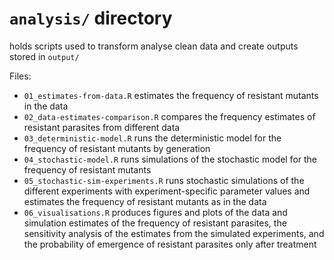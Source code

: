 # `analysis/` directory

holds scripts used to transform analyse clean data and create outputs stored in `output/`

Files:

- `01_estimates-from-data.R` estimates the frequency of resistant mutants in the data
- `02_data-estimates-comparison.R` compares the frequency estimates of resistant parasites from different data
- `03_deterministic-model.R` runs the deterministic model for the frequency of resistant mutants by generation
- `04_stochastic-model.R` runs simulations of the stochastic model for the frequency of resistant mutants
- `05_stochastic-sim-experiments.R` runs stochastic simulations of the different experiments with experiment-specific parameter values and estimates the frequency of resistant mutants as in the data
- `06_visualisations.R` produces figures and plots of the data and simulation estimates of the frequency of resistant parasites, the sensitivity analysis of the estimates from the simulated experiments, and the probability of emergence of resistant parasites only after treatment